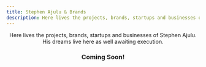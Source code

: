 ```yaml
---
title: Stephen Ajulu & Brands
description: Here lives the projects, brands, startups and businesses of Stephen Ajulu. His dreams live here as well awaiting execution.
---
```


<p align="center">Here lives the projects, brands, startups and businesses of Stephen Ajulu. His dreams live here as well awaiting execution.</p>
<h3 align="center">Coming Soon!</h3>
